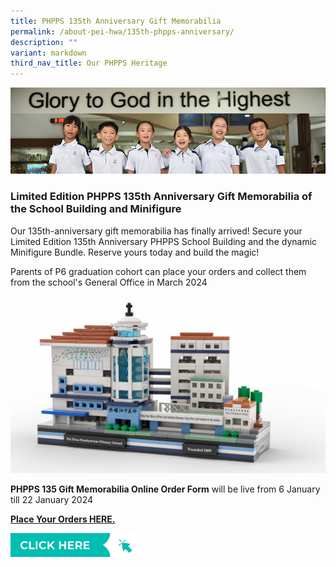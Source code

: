 ```yaml
---
title: PHPPS 135th Anniversary Gift Memorabilia
permalink: /about-pei-hwa/135th-phpps-anniversary/
description: ""
variant: markdown
third_nav_title: Our PHPPS Heritage
---
```

![](/images/Website%20Banners%20Subpage/948x260%20masterhead%20-%20student%20development2.jpg)

### Limited Edition PHPPS 135th Anniversary Gift Memorabilia of the School Building and Minifigure  

Our 135th-anniversary gift memorabilia has finally arrived! Secure your Limited Edition 135th Anniversary PHPPS School Building and the dynamic Minifigure Bundle. Reserve yours today and build the magic!

Parents of P6 graduation cohort can place your orders and collect them from the school's General Office in March 2024

![PHPPS LEGO School Building](/images/Others%20Folder%20Images/135th%20Anniversary/lego%20school%20building.jpeg)

**PHPPS 135 Gift Memorabilia Online Order Form** will be live from 6 January till 22 January 2024

[**Place Your Orders HERE.**](---)

<p><a href="---">
	<img src="/images/Buttons/click%20here.PNG" style="width:40%">
	</a></p>